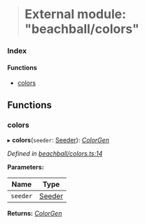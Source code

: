 > # External module: "beachball/colors"

### Index

#### Functions

* [colors](_beachball_colors_.md#colors)

## Functions

###  colors

▸ **colors**(`seeder`: [Seeder](_beachball_types_.md#seeder)): *[ColorGen](../interfaces/_beachball_types_.colorgen.md)*

*Defined in [beachball/colors.ts:14](https://github.com/polkadot-js/ui/blob/88777fd/packages/ui-identicon/src/beachball/colors.ts#L14)*

**Parameters:**

Name | Type |
------ | ------ |
`seeder` | [Seeder](_beachball_types_.md#seeder) |

**Returns:** *[ColorGen](../interfaces/_beachball_types_.colorgen.md)*